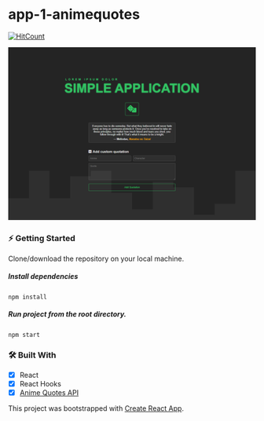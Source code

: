 # app-1-animequotes

[![HitCount](http://hits.dwyl.com/jstrzyzykowski/app-1-animequotes.svg)](http://hits.dwyl.com/jstrzyzykowski/app-1-animequotes)

![](/project-showcase.png)

### ⚡ Getting Started

Clone/download the repository on your local machine.

##### Install dependencies

`npm install`

##### Run project from the root directory.

`npm start`

### 🛠 Built With

- [x] React
- [x] React Hooks
- [x] [Anime Quotes API](https://animechan.vercel.app/)

This project was bootstrapped with [Create React App](https://github.com/facebook/create-react-app).
